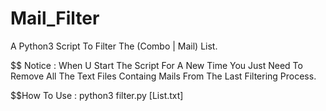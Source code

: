 # Mail_Filter
A Python3 Script To Filter The (Combo | Mail) List.

$$ Notice :
  When U Start The Script For A New Time You Just Need To Remove All The Text Files Containg Mails From The Last Filtering Process.


$$How To Use :
  python3 filter.py [List.txt]
